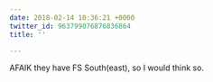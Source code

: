 ```yaml
---
date: 2018-02-14 10:36:21 +0000
twitter_id: 963799076876836864
title: ''

---
```

AFAIK they have FS South(east), so I would think so.
